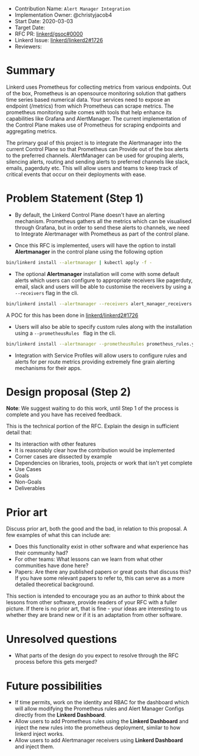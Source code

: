 - Contribution Name: `Alert Manager Integration`
- Implementation Owner: @christyjacob4
- Start Date: 2020-03-03
- Target Date: 
- RFC PR: [linkerd/gsoc#0000](https://github.com/linkerd/gsoc/pull/0000)
- Linkerd Issue: [linkerd/linkerd2#1726](https://github.com/linkerd/linkerd2/issues/1726)
- Reviewers: 

# Summary

[summary]: #summary

Linkerd uses Prometheus for collecting metrics from various endpoints. Out of the box, Prometheus is an opensource monitoring solution that gathers time series based numerical data. Your services need to expose an endpoint (/metrics) from which Prometheus can scrape metrics. The prometheus monitoring suite comes with tools that help enhance its capabilities like Grafana and AlertManager. The current implementation of the Control Plane makes use of Prometheus for scraping endpoints and aggregating metrics.

The primary goal of this project is to integrate the Alertmanager into the current Control Plane so that Prometheus can Provide out of the box alerts to the preferred channels.
AlertManager can be used for grouping alerts, silencing alerts, routing and sending alerts to preferred channels like slack, emails, pagerduty etc. 
This will allow users and teams to keep track of critical events that occur on their deployments with ease. 

# Problem Statement (Step 1)

[problem-statement]: #problem-statement

- By default, the Linkerd Control Plane doesn't have an alerting mechanism. Prometheus gathers all the metrics which can be visualised through Grafana, but in order to send these alerts to channels, we need to Integrate Alertmanager with Prometheus as part of the control plane.

* Once this RFC is implemented, users will have the option to install **Alertmanager** in the control plane using the following option

```sh
bin/linkerd install --alertmanager | kubectl apply -f -
```

- The optional **Alertmanager** installation will come with some default alerts
  which users can configure to appropriate receivers like
  pagerduty, email, slack and users will be able to customise the receivers by using a `--receivers` flag in the cli.

```sh
bin/linkerd install --alertmanager --receivers alert_manager_receivers.yml | kubectl apply -f -
```
A POC for this has been done in [linkerd/linkerd2#1726](https://github.com/linkerd/linkerd2/pull/4124)

- Users will also be able to specify custom rules along with the installation using a `--prometheusRules ` flag in the cli.

```sh
bin/linkerd install --alertmanager --prometheusRules prometheus_rules.yml | kubectl apply -f -
```

- Integration with Service Profiles will allow users to configure rules and alerts for per route metrics providing extremely fine grain alerting mechanisms for their apps.


# Design proposal (Step 2)

[design-proposal]: #design-proposal

**Note**: We suggest waiting to do this work, until Step 1 of the process is complete and you have has received feedback.

This is the technical portion of the RFC. Explain the design in sufficient detail that:

- Its interaction with other features
- It is reasonably clear how the contribution would be implemented
- Corner cases are dissected by example
- Dependencies on libraries, tools, projects or work that isn't yet complete
- Use Cases
- Goals
- Non-Goals
- Deliverables

# Prior art

[prior-art]: #prior-art

Discuss prior art, both the good and the bad, in relation to this proposal.
A few examples of what this can include are:

- Does this functionality exist in other software and what experience has their community had?
- For other teams: What lessons can we learn from what other communities have done here?
- Papers: Are there any published papers or great posts that discuss this? If you have some
  relevant papers to refer to, this can serve as a more detailed theoretical background.

This section is intended to encourage you as an author to think about the lessons from other
software, provide readers of your RFC with a fuller picture. If there is no prior art, that is
fine - your ideas are interesting to us whether they are brand new or if it is an adaptation from
other software.

# Unresolved questions

[unresolved-questions]: #unresolved-questions

- What parts of the design do you expect to resolve through the RFC process before this gets merged?

# Future possibilities

[future-possibilities]: #future-possibilities

- If time permits, work on the identity and RBAC for the dashboard which will allow modifying the Prometheus rules and Alert Manager Configs directly from the **Linkerd Dashboard**.
- Allow users to add Prometheus rules using the **Linkerd Dashboard** and inject the new rules into the prometheus deployment, similar to how linkerd inject works.
- Allow users to add Alertmanager receivers using **Linkerd Dashboard** and inject them.